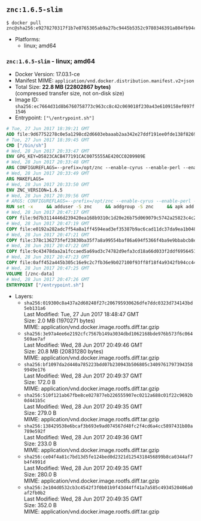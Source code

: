 ## `znc:1.6.5-slim`

```console
$ docker pull znc@sha256:e9278270317f1b7e0765305ab9a27bc9445b5352c9780346391a804fb94cbd26
```

-	Platforms:
	-	linux; amd64

### `znc:1.6.5-slim` - linux; amd64

-	Docker Version: 17.03.1-ce
-	Manifest MIME: `application/vnd.docker.distribution.manifest.v2+json`
-	Total Size: **22.8 MB (22802867 bytes)**  
	(compressed transfer size, not on-disk size)
-	Image ID: `sha256:ec7664d31d8b6760758773c963cc8c42c069018f230a43e6109158ef097f1546`
-	Entrypoint: `["\/entrypoint.sh"]`

```dockerfile
# Tue, 27 Jun 2017 18:39:21 GMT
ADD file:9d67752278c0e5a1298cd2d6603ebaaab2aa342e27ddf191ee0fde138f82698c in / 
# Tue, 27 Jun 2017 18:39:45 GMT
CMD ["/bin/sh"]
# Wed, 28 Jun 2017 20:33:47 GMT
ENV GPG_KEY=D5823CACB477191CAC0075555AE420CC0209989E
# Wed, 28 Jun 2017 20:33:48 GMT
ARG CONFIGUREFLAGS=--prefix=/opt/znc --enable-cyrus --enable-perl --enable-python --disable-ipv6
# Wed, 28 Jun 2017 20:33:49 GMT
ARG MAKEFLAGS=
# Wed, 28 Jun 2017 20:33:50 GMT
ENV ZNC_VERSION=1.6.5
# Wed, 28 Jun 2017 20:39:56 GMT
# ARGS: CONFIGUREFLAGS=--prefix=/opt/znc --enable-cyrus --enable-perl --enable-python --disable-ipv6 MAKEFLAGS=
RUN set -x     && adduser -S znc     && addgroup -S znc     && apk add --no-cache --virtual runtime-dependencies         ca-certificates         cyrus-sasl         icu         su-exec         tini     && apk add --no-cache --virtual build-dependencies         build-base         curl         cyrus-sasl-dev         gnupg         icu-dev         libressl-dev         perl-dev         python3-dev     && mkdir /znc-src && cd /znc-src     && curl -fsSL "https://znc.in/releases/archive/znc-${ZNC_VERSION}.tar.gz" -o znc.tgz     && curl -fsSL "https://znc.in/releases/archive/znc-${ZNC_VERSION}.tar.gz.sig" -o znc.tgz.sig     && export GNUPGHOME="$(mktemp -d)"     && gpg --keyserver ha.pool.sks-keyservers.net --recv-keys "${GPG_KEY}"     && gpg --batch --verify znc.tgz.sig znc.tgz     && rm -rf "$GNUPGHOME"     && tar -zxf znc.tgz --strip-components=1     && mkdir build && cd build     && ../configure ${CONFIGUREFLAGS}     && make $MAKEFLAGS     && make install     && apk del build-dependencies     && cd / && rm -rf /znc-src
# Wed, 28 Jun 2017 20:47:17 GMT
COPY file:9d7b3114446d239420ea168b9310c1d20e26b75d069079c5742a25823c4c2aab in / 
# Wed, 28 Jun 2017 20:47:19 GMT
COPY file:e0192a282adc7f54a8a1ff4594ead3ef35387b9ac6cad11dc37da9ea1b048a13 in /startup-sequence/ 
# Wed, 28 Jun 2017 20:47:21 GMT
COPY file:378c136273fef23830ba35f7a8a99554baf86a694f5366f4ba9e9bbabcb8ee6a in /startup-sequence/ 
# Wed, 28 Jun 2017 20:47:22 GMT
COPY file:9c43478daa2a1fccaed5a69ad3c74782d9efa3cd18a66d033f2ddf6956451ba5 in /startup-sequence/ 
# Wed, 28 Jun 2017 20:47:23 GMT
COPY file:0aff452a445b305c16e9c2c7fb36e9b027100f93ff8f18f4a9342fb94cc44b9c in /startup-sequence/ 
# Wed, 28 Jun 2017 20:47:25 GMT
VOLUME [/znc-data]
# Wed, 28 Jun 2017 20:47:26 GMT
ENTRYPOINT ["/entrypoint.sh"]
```

-	Layers:
	-	`sha256:019300c8a437a2d60248f27c206795930626dfe7ddc0323d734143bd5eb131a6`  
		Last Modified: Tue, 27 Jun 2017 18:48:47 GMT  
		Size: 2.0 MB (1970271 bytes)  
		MIME: application/vnd.docker.image.rootfs.diff.tar.gzip
	-	`sha256:3e97a4ee6e2192cfc7567b149a3034dbd1062168bde976b573f6c064569ae7af`  
		Last Modified: Wed, 28 Jun 2017 20:49:46 GMT  
		Size: 20.8 MB (20831280 bytes)  
		MIME: application/vnd.docker.image.rootfs.diff.tar.gzip
	-	`sha256:bf1097da2d440a785223bdd07b230943b506805c34097617973943589949e176`  
		Last Modified: Wed, 28 Jun 2017 20:49:37 GMT  
		Size: 172.0 B  
		MIME: application/vnd.docker.image.rootfs.diff.tar.gzip
	-	`sha256:510f121ab67fbe8ce027877eb226555907ec0212a688c01f22c9692b0d441b5c`  
		Last Modified: Wed, 28 Jun 2017 20:49:35 GMT  
		Size: 279.0 B  
		MIME: application/vnd.docker.image.rootfs.diff.tar.gzip
	-	`sha256:138429538e6bcaf3b693e9ad074567d48fc2f4cd6a4cc5897431b80a789e592f`  
		Last Modified: Wed, 28 Jun 2017 20:49:36 GMT  
		Size: 233.0 B  
		MIME: application/vnd.docker.image.rootfs.diff.tar.gzip
	-	`sha256:ce04f4a81c7bd13d5fe124bed0d2321d1254318456899b8ca0344af7b4f4991d`  
		Last Modified: Wed, 28 Jun 2017 20:49:35 GMT  
		Size: 280.0 B  
		MIME: application/vnd.docker.image.rootfs.diff.tar.gzip
	-	`sha256:2e104d0532cb3c4542f3f0b01b9f43d44ff41a7a585c4934520406a0af2fb0b2`  
		Last Modified: Wed, 28 Jun 2017 20:49:35 GMT  
		Size: 352.0 B  
		MIME: application/vnd.docker.image.rootfs.diff.tar.gzip
